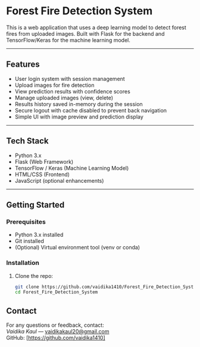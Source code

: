 # Forest Fire Detection System

This is a web application that uses a deep learning model to detect forest fires from uploaded images. Built with Flask for the backend and TensorFlow/Keras for the machine learning model.

---

## Features

- User login system with session management  
- Upload images for fire detection  
- View prediction results with confidence scores  
- Manage uploaded images (view, delete)  
- Results history saved in-memory during the session  
- Secure logout with cache disabled to prevent back navigation  
- Simple UI with image preview and prediction display  

---

## Tech Stack

- Python 3.x  
- Flask (Web Framework)  
- TensorFlow / Keras (Machine Learning Model)  
- HTML/CSS (Frontend)  
- JavaScript (optional enhancements)  

---

## Getting Started

### Prerequisites

- Python 3.x installed  
- Git installed  
- (Optional) Virtual environment tool (venv or conda)

### Installation

1. Clone the repo:
   ```bash
   git clone https://github.com/vaidika1410/Forest_Fire_Detection_System.git
   cd Forest_Fire_Detection_System

## Contact

For any questions or feedback, contact:  
*Vaidika Kaul* — vaidikakaul20@gmail.com  
GitHub: [https://github.com/vaidika1410]
